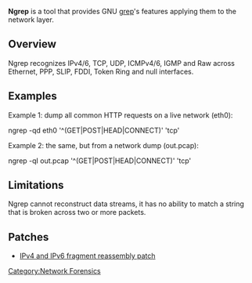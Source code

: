 **Ngrep** is a tool that provides GNU [grep](grep "wikilink")'s features
applying them to the network layer.

## Overview

Ngrep recognizes IPv4/6, TCP, UDP, ICMPv4/6, IGMP and Raw across
Ethernet, PPP, SLIP, FDDI, Token Ring and null interfaces.

## Examples

Example 1: dump all common HTTP requests on a live network (eth0):


ngrep -qd eth0 '^(GET\|POST\|HEAD\|CONNECT)' 'tcp'

Example 2: the same, but from a network dump (out.pcap):


ngrep -qI out.pcap '^(GET\|POST\|HEAD\|CONNECT)' 'tcp'

## Limitations

Ngrep cannot reconstruct data streams, it has no ability to match a
string that is broken across two or more packets.

## Patches

- [IPv4 and IPv6 fragment reassembly
  patch](http://sourceforge.net/tracker/index.php?func=detail&aid=1738954&group_id=10752&atid=310752)

[Category:Network Forensics](Category:Network_Forensics "wikilink")